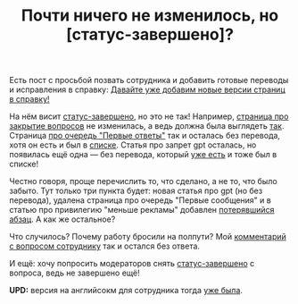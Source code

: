 ﻿---
title: "Почти ничего не изменилось, но [статус-завершено]?"
se.owner.user_id: 532877
se.owner.display_name: "Зонтик"
se.owner.link: "https://ru.meta.stackoverflow.com/users/532877/%d0%97%d0%be%d0%bd%d1%82%d0%b8%d0%ba"
se.link: "https://ru.meta.stackoverflow.com/questions/14288/%d0%9f%d0%be%d1%87%d1%82%d0%b8-%d0%bd%d0%b8%d1%87%d0%b5%d0%b3%d0%be-%d0%bd%d0%b5-%d0%b8%d0%b7%d0%bc%d0%b5%d0%bd%d0%b8%d0%bb%d0%be%d1%81%d1%8c-%d0%bd%d0%be-%d1%81%d1%82%d0%b0%d1%82%d1%83%d1%81-%d0%b7%d0%b0%d0%b2%d0%b5%d1%80%d1%88%d0%b5%d0%bd%d0%be"
se.question_id: 14288
se.post_type: question
---
<p>Есть пост с просьбой позвать сотрудника и добавить готовые переводы и исправления в справку: <a href="https://ru.meta.stackoverflow.com/q/13160/532877">Давайте уже добавим новые версии страниц в справку!</a></p>
<p>На нём висит <a href="/questions/tagged/%d1%81%d1%82%d0%b0%d1%82%d1%83%d1%81-%d0%b7%d0%b0%d0%b2%d0%b5%d1%80%d1%88%d0%b5%d0%bd%d0%be" class="s-tag post-tag s-tag__moderator moderator-tag" title="показать вопросы с меткой [статус-завершено]" aria-label="показать вопросы с меткой [статус-завершено]" rel="tag" aria-labelledby="tag-статус-завершено-tooltip-container" data-tag-menu-origin="Unknown">статус-завершено</a>, но это не так! Например, <a href="https://ru.stackoverflow.com/help/closed-questions">страница про закрытие вопросов</a> не изменилась, а ведь должна была выглядеть <a href="https://ru.meta.stackoverflow.com/a/12932/532877">так</a>. Страница <a href="https://ru.stackoverflow.com/help/review-first-answers">про очередь &quot;Первые ответы&quot;</a> так и осталась без перевода, хотя он есть и был в <a href="https://ru.meta.stackoverflow.com/questions/13160/">списке</a>.
Статья про запрет gpt осталась, но появилась ещё одна — без перевода, который <a href="https://ru.meta.stackoverflow.com/a/13141/532877">уже есть</a> и тоже был в списке!</p>
<p>Честно говоря, проще перечислить то, что сделано, а не то, что было забыто. Тут только три пункта будет: новая статья про gpt (но без перевода), удалена страница про очередь &quot;Первые сообщения&quot; и в статью про привилегию &quot;меньше рекламы&quot; добавлен <a href="https://ru.meta.stackoverflow.com/a/13041/532877">потерявшийся абзац</a>. А как же остальное?</p>
<p>Что случилось? Почему работу бросили на полпути? Мой <a href="https://ru.meta.stackoverflow.com/questions/13160/#comment58671_14237">комментарий с вопросом сотруднику</a> так и остался без ответа.</p>
<p>И ещё: хочу попросить модераторов снять <a href="/questions/tagged/%d1%81%d1%82%d0%b0%d1%82%d1%83%d1%81-%d0%b7%d0%b0%d0%b2%d0%b5%d1%80%d1%88%d0%b5%d0%bd%d0%be" class="s-tag post-tag s-tag__moderator moderator-tag" title="показать вопросы с меткой [статус-завершено]" aria-label="показать вопросы с меткой [статус-завершено]" rel="tag" aria-labelledby="tag-статус-завершено-tooltip-container" data-tag-menu-origin="Unknown">статус-завершено</a> с вопроса, ведь не завершено ещё!</p>
<p><strong>UPD:</strong> версия на английсокм для сотрудника тогда <a href="https://ru.meta.stackoverflow.com/a/13149/532877">уже была</a>.</p>
